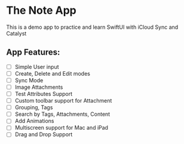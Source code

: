 # The Note App

This is a demo app to practice and learn SwiftUI with iCloud Sync and Catalyst

## App Features:

- [ ] Simple User input
- [ ] Create, Delete and Edit modes
- [ ] Sync Mode
- [ ] Image Attachments
- [ ] Test Attributes Support
- [ ] Custom toolbar support for Attachment
- [ ] Grouping, Tags
- [ ] Search by Tags, Attachments, Content
- [ ] Add Animations
- [ ] Multiscreen support for Mac and iPad
- [ ] Drag and Drop Support
